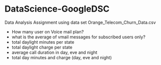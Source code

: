 # DataScience-GoogleDSC
Data Analysis Assignment
using data set Orange_Telecom_Churn_Data.csv
- How many user on Voice mail plan?
- what is the average of vmail messages for subscribed users only?
- total daylight minutes per state
- total daylight charge per state
- average call duration in day, eve and night 
- total day minutes and charge (day, eve and night)
